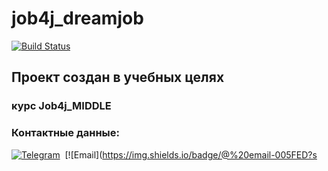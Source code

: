 # job4j_dreamjob

[![Build Status](https://app.travis-ci.com/BarmaleySPb/job4j_dreamjob.svg?branch=master)](https://app.travis-ci.com/BarmaleySPb/job4j_dreamjob)

## Проект создан в учебных целях
### курс Job4j_MIDDLE


### Контактные данные:
[![Telegram](https://img.shields.io/badge/-telegram-grey?style=flat&logo=telegram&logoColor=white)](https://t.me/Evgeny_Zakharov)&nbsp;
[![Email](https://img.shields.io/badge/@%20email-005FED?s